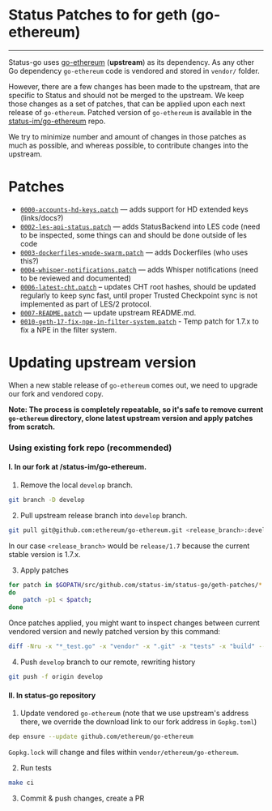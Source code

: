 # Status Patches to for geth (go-ethereum)
---

Status-go uses [go-ethereum](https://github.com/ethereum/go-ethereum) (**upstream**) as its dependency. As any other Go dependency `go-ethereum` code is vendored and stored in `vendor/` folder.

However, there are a few changes has been made to the upstream, that are specific to Status and should not be merged to the upstream. We keep those changes as a set of patches, that can be applied upon each next release of `go-ethereum`. Patched version of `go-ethereum` is available in the [status-im/go-ethereum](https://github.com/status/go-ethereum) repo.

We try to minimize number and amount of changes in those patches as much as possible, and whereas possible, to contribute changes into the upstream.

# Patches

 - [`0000-accounts-hd-keys.patch`](./0000-accounts-hd-keys.patch) — adds support for HD extended keys (links/docs?)
 - [`0002-les-api-status.patch`](./0002-les-api-status.patch) — adds StatusBackend into LES code (need to be inspected, some things can and should be done outside of les code
 - [`0003-dockerfiles-wnode-swarm.patch`](./0003-dockerfiles-wnode-swarm.patch) — adds Dockerfiles (who uses this?)
 - [`0004-whisper-notifications.patch`](./0004-whisper-notifications.patch) — adds Whisper notifications (need to be reviewed and documented)
 - [`0006-latest-cht.patch`](./0006-latest-cht.patch) – updates CHT root hashes, should be updated regularly to keep sync fast, until proper Trusted Checkpoint sync is not implemented as part of LES/2 protocol.
 - [`0007-README.patch`](./0007-README.patch) — update upstream README.md.
 - [`0010-geth-17-fix-npe-in-filter-system.patch`](./0010-geth-17-fix-npe-in-filter-system.patch) - Temp patch for 1.7.x to fix a NPE in the filter system.
# Updating upstream version

When a new stable release of `go-ethereum` comes out, we need to upgrade our fork and vendored copy.

**Note: The process is completely repeatable, so it's safe to remove current `go-ethereum` directory, clone latest upstream version and apply patches from scratch.**

### Using existing fork repo (recommended)

#### I. In our fork at /status-im/go-ethereum.

1. Remove the local `develop` branch.
```bash
git branch -D develop
```

2. Pull upstream release branch into `develop` branch.
```bash
git pull git@github.com:ethereum/go-ethereum.git <release_branch>:develop
```
In our case `<release_branch>` would be `release/1.7` because the current stable version is
1.7.x.

3. Apply patches
```bash
for patch in $GOPATH/src/github.com/status-im/status-go/geth-patches/*.patch;
do
    patch -p1 < $patch;
done
```

Once patches applied, you might want to inspect changes between current vendored version and newly patched version by this command:
```bash
diff -Nru -x "*_test.go" -x "vendor" -x ".git" -x "tests" -x "build" --brief $GOPATH/src/github.com/status-im/go-ethereum $GOPATH/src/github.com/status-im/status-go/vendor/github.com/ethereum/go-ethereum
```

4. Push `develop` branch to our remote, rewriting history
```bash
git push -f origin develop
```

#### II. In status-go repository

1. Update vendored `go-ethereum` (note that we use upstream's address there, we override the download link to our fork address in `Gopkg.toml`)
```bash
dep ensure --update github.com/ethereum/go-ethereum
```

`Gopkg.lock` will change and files within `vendor/ethereum/go-ethereum`.

2. Run tests
```bash
make ci
```

3. Commit & push changes, create a PR
